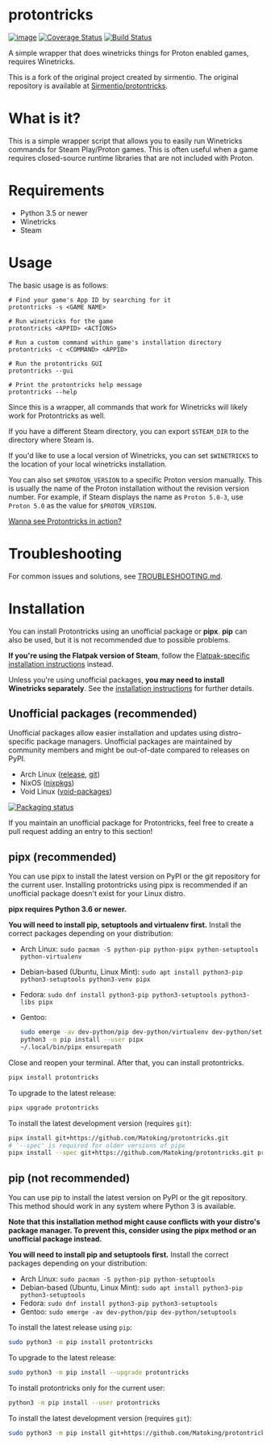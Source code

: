 protontricks
============

[![image](https://img.shields.io/pypi/v/protontricks.svg)](https://pypi.org/project/protontricks/)
[![Coverage Status](https://coveralls.io/repos/github/Matoking/protontricks/badge.svg?branch=master)](https://coveralls.io/github/Matoking/protontricks?branch=master)
[![Build Status](https://travis-ci.com/Matoking/protontricks.png?branch=master)](https://travis-ci.com/Matoking/protontricks)

A simple wrapper that does winetricks things for Proton enabled games, requires Winetricks.

This is a fork of the original project created by sirmentio. The original repository is available at [Sirmentio/protontricks](https://github.com/Sirmentio/protontricks).

# What is it?

This is a simple wrapper script that allows you to easily run Winetricks commands for Steam Play/Proton games. This is often useful when a game requires closed-source runtime libraries that are not included with Proton.

# Requirements

* Python 3.5 or newer
* Winetricks
* Steam

# Usage

The basic usage is as follows:

```
# Find your game's App ID by searching for it
protontricks -s <GAME NAME>

# Run winetricks for the game
protontricks <APPID> <ACTIONS>

# Run a custom command within game's installation directory
protontricks -c <COMMAND> <APPID>

# Run the protontricks GUI
protontricks --gui

# Print the protontricks help message
protontricks --help
```

Since this is a wrapper, all commands that work for Winetricks will likely work for Protontricks as well.

If you have a different Steam directory, you can export ``$STEAM_DIR`` to the directory where Steam is.

If you'd like to use a local version of Winetricks, you can set ``$WINETRICKS`` to the location of your local winetricks installation.

You can also set ``$PROTON_VERSION`` to a specific Proton version manually. This is usually the name of the Proton installation without the revision version number. For example, if Steam displays the name as `Proton 5.0-3`, use `Proton 5.0` as the value for `$PROTON_VERSION`.

[Wanna see Protontricks in action?](https://asciinema.org/a/229323)

# Troubleshooting

For common issues and solutions, see [TROUBLESHOOTING.md](TROUBLESHOOTING.md).

# Installation

You can install Protontricks using an unofficial package or **pipx**. **pip** can also be used, but it is not recommended due to possible problems.

**If you're using the Flatpak version of Steam**, follow the [Flatpak-specific installation instructions](https://github.com/flathub/com.valvesoftware.Steam.Utility.protontricks) instead.

Unless you're using unofficial packages, **you may need to install Winetricks separately**. See the [installation instructions](https://github.com/Winetricks/winetricks#installing) for further details.

## Unofficial packages (recommended)

Unofficial packages allow easier installation and updates using distro-specific package managers. Unofficial packages are maintained by community members and might be out-of-date compared to releases on PyPI.

* Arch Linux ([release](https://aur.archlinux.org/packages/protontricks/), [git](https://aur.archlinux.org/packages/protontricks-git/))
* NixOS ([nixpkgs](https://github.com/NixOS/nixpkgs/blob/master/pkgs/tools/package-management/protontricks/default.nix))
* Void Linux ([void-packages](https://github.com/void-linux/void-packages/blob/master/srcpkgs/protontricks/template))

[![Packaging status](https://repology.org/badge/vertical-allrepos/protontricks.svg)](https://repology.org/project/protontricks/versions)

If you maintain an unofficial package for Protontricks, feel free to create a pull request adding an entry to this section!

## pipx (recommended)

You can use pipx to install the latest version on PyPI or the git repository for the current user. Installing protontricks using pipx is recommended if an unofficial package doesn't exist for your Linux distro.

**pipx requires Python 3.6 or newer.**

**You will need to install pip, setuptools and virtualenv first.** Install the correct packages depending on your distribution:

* Arch Linux: `sudo pacman -S python-pip python-pipx python-setuptools python-virtualenv`
* Debian-based (Ubuntu, Linux Mint): `sudo apt install python3-pip python3-setuptools python3-venv pipx`
* Fedora: `sudo dnf install python3-pip python3-setuptools python3-libs pipx`
* Gentoo:

  ```sh
  sudo emerge -av dev-python/pip dev-python/virtualenv dev-python/setuptools
  python3 -m pip install --user pipx
  ~/.local/bin/pipx ensurepath
  ```

Close and reopen your terminal. After that, you can install protontricks.

```sh
pipx install protontricks
```

To upgrade to the latest release:
```sh
pipx upgrade protontricks
```

To install the latest development version (requires `git`):
```sh
pipx install git+https://github.com/Matoking/protontricks.git
# '--spec' is required for older versions of pipx
pipx install --spec git+https://github.com/Matoking/protontricks.git protontricks
```

## pip (not recommended)

You can use pip to install the latest version on PyPI or the git repository. This method should work in any system where Python 3 is available.

**Note that this installation method might cause conflicts with your distro's package manager. To prevent this, consider using the pipx method or an unofficial package instead.**

**You will need to install pip and setuptools first.** Install the correct packages depending on your distribution:

* Arch Linux: `sudo pacman -S python-pip python-setuptools`
* Debian-based (Ubuntu, Linux Mint): `sudo apt install python3-pip python3-setuptools`
* Fedora: `sudo dnf install python3-pip python3-setuptools`
* Gentoo: `sudo emerge -av dev-python/pip dev-python/setuptools`

To install the latest release using `pip`:
```sh
sudo python3 -m pip install protontricks
```

To upgrade to the latest release:
```sh
sudo python3 -m pip install --upgrade protontricks
```

To install protontricks only for the current user:
```sh
python3 -m pip install --user protontricks
```

To install the latest development version (requires `git`):
```sh
sudo python3 -m pip install git+https://github.com/Matoking/protontricks.git
```
